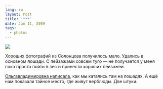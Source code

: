 ```yaml
---
lang: ru
layout: Post
title: '***'
date: Jan 11, 2009
tags:
  - photos
---
```


![](photo://2009-01-04_5D_0374_Artem_Sapegin)

Хороших фотографий из Солонцова получилось мало. Удались в основном лошади. С пейзажами совсем туго — не получается у меня пока просто пойти в лес и принести хороших пейзажей.

[Ольгавладимировна написала](http://airve.livejournal.com/529180.html 'Про солонцовских лошадей у Ольгивладимировны в журнале'), как мы катались там на лошадях. А ещё нам показали тайное место, где живут верблюды. Две штуки.
